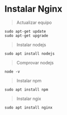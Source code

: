 # Instalar Nginx
> Actualizar equipo
```
sudo apt-get update
sudo apt-get upgrade
```
> Instalar nodejs
```
sudo apt install nodejs
```
> Comprovar nodejs
```
node -v
```
> Instalar npm
```
sudo apt install npm
```
>Instalar ngix
```
sudo apt install nginx
```
